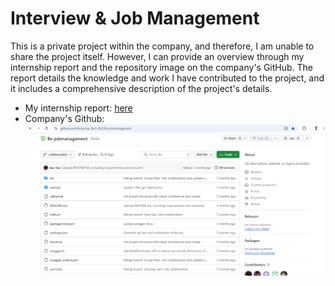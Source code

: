 # Interview & Job Management

This is a private project within the company, and therefore, I am unable to share the project itself. However, I can provide an overview through my internship report and the repository image on the company's GitHub. The report details the knowledge and work I have contributed to the project, and it includes a comprehensive description of the project's details.

- My internship report: [here](https://drive.google.com/drive/folders/1Exkm6I15-si7UAj3l9w2kraiDrAJwiJV?usp=sharing)
- Company's Github: ![Company's Github](resources/github.png)
